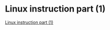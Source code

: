 # Linux instruction part (1)
[Linux instruction part (1)](https://aiwithcloud.com/2022/09/16/linux_instruction_part_1/)
